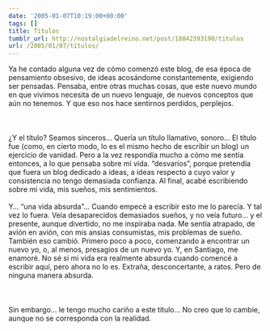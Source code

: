 ```yaml
---
date: '2005-01-07T10:19:00+00:00'
tags: []
title: Títulos
tumblr_url: http://nostalgiadelreino.net/post/18842393190/títulos
url: /2005/01/07/títulos/
---
```


<p>Ya he contado alguna vez de cómo comenzó este blog, de esa época de pensamiento obsesivo, de ideas acosándome constantemente, exigiendo ser pensadas. Pensaba, entre otras muchas cosas, que este nuevo mundo en que vivimos necesita de un nuevo lenguaje, de nuevos conceptos que aún no tenemos. Y que eso nos hace sentirnos perdidos, perplejos.<br/><br/><br/><br/>¿Y el título? Seamos sinceros&hellip; Quería un título llamativo, sonoro&hellip; El título fue (como, en cierto modo, lo es el mismo hecho de escribir un blog) un ejercicio de vanidad. Pero a la vez respondía mucho a cómo me sentía entonces, a lo que pensaba sobre mi vida. &ldquo;desvaríos&rdquo;, porque pretendía que fuera un blog dedicado a ideas, a ideas respecto a cuyo valor y consistencia no tengo demasiada confianza. Al final, acabé escribiendo sobre mi vida, mis sueños, mis sentimientos.<br/><br/>Y&hellip; &ldquo;una vida absurda&rdquo;&hellip; Cuando empecé a escribir esto me lo parecía. Y tal vez lo fuera. Veía desaparecidos demasiados sueños, y no veía futuro&hellip; y el presente, aunque divertido, no me inspiraba nada. Me sentía atrapado, de avión en avión, con mis ansias consumistas, mis problemas de sueño. También eso cambió. Primero poco a poco, comenzando a encontrar un nuevo yo, o, al menos, presagios de un nuevo yo. Y, en Santiago, me enamoré. No sé si mi vida era realmente absurda cuando comencé a escribir aquí, pero ahora no lo es. Extraña, desconcertante, a ratos. Pero de ninguna manera absurda.<br/><br/><br/><br/>Sin embargo&hellip; le tengo mucho cariño a este título&hellip; No creo que lo cambie, aunque no se corresponda con la realidad.</p><div class="blogger-post-footer"><img width="1" height="1" src="https://blogger.googleusercontent.com/tracker/1180118427259117074-182886987499134204?l=nostalgiadelreino.blogspot.com" alt=""/></div>